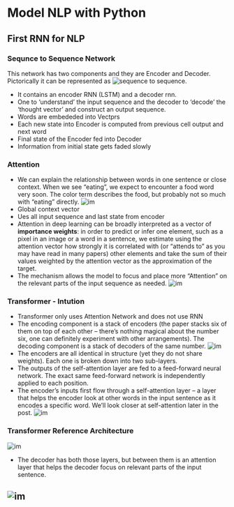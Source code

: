 
# Model NLP with Python

## First RNN for NLP

### Sequnce to Sequence Network
This network has two components and they are Encoder and Decoder. Pictorically it can be represented as ![sequence to sequence](https://miro.medium.com/max/3170/1*sO-SP58T4brE9EHazHSeGA.png).

- It contains an encoder RNN (LSTM) and a decoder rnn. 
- One to ‘understand’ the input sequence and the decoder to ‘decode’ the ‘thought vector’ and construct an output sequence.
- Words are embededed into Vectprs
- Each new state into Encoder is computed from previous cell output and next word
- Final state of the Encoder fed into Decoder
- Information from initial state gets faded slowly

### Attention
- We can explain the relationship between words in one sentence or close context. When we see “eating”, we expect to encounter a food word very soon. The color term describes the food, but probably not so much with “eating” directly. ![im](https://lilianweng.github.io/lil-log/assets/images/sentence-example-attention.png)
- Global context vector
- Ues all input sequence and last state from encoder
- Attention in deep learning can be broadly interpreted as a vector of **importance weights**: in order to predict or infer one element, such as a pixel in an image or a word in a sentence, we estimate using the attention vector how strongly it is correlated with (or “attends to” as you may have read in many papers) other elements and take the sum of their values weighted by the attention vector as the approximation of the target.
- The mechanism allows the model to focus and place more “Attention” on the relevant parts of the input sequence as needed. ![im](https://blog.floydhub.com/content/images/2019/09/Slide41-1.JPG)

### Transformer - Intution
- Transformer only uses Attention Network and does not use RNN
- The encoding component is a stack of encoders (the paper stacks six of them on top of each other – there’s nothing magical about the number six, one can definitely experiment with other arrangements). The decoding component is a stack of decoders of the same number. ![im](https://jalammar.github.io/images/t/The_transformer_encoder_decoder_stack.png)
- The encoders are all identical in structure (yet they do not share weights). Each one is broken down into two sub-layers.
- The outputs of the self-attention layer are fed to a feed-forward neural network. The exact same feed-forward network is independently applied to each position.
- The encoder’s inputs first flow through a self-attention layer – a layer that helps the encoder look at other words in the input sentence as it encodes a specific word. We’ll look closer at self-attention later in the post. ![im](https://jalammar.github.io/images/t/Transformer_encoder.png)

### Transformer Reference Architecture
![im](https://mchromiak.github.io/articles/2017/Sep/12/Transformer-Attention-is-all-you-need/img/encoder.png)
- The decoder has both those layers, but between them is an attention layer that helps the decoder focus on relevant parts of the input sentence.

![im](https://jalammar.github.io/images/t/Transformer_decoder.png)
- 
